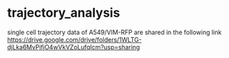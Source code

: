 # trajectory_analysis
single cell trajectory data of A549/VIM-RFP are shared in the following link
https://drive.google.com/drive/folders/1WLTG-djLka6MvPjfjO4wVkVZoLufqIcm?usp=sharing
